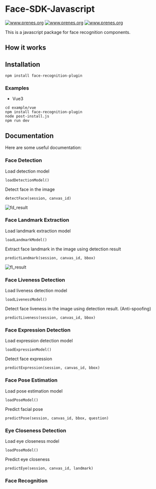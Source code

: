 # Face-SDK-Javascript

<a target="_blank" href="https://t.me/jareddean"><img src="https://img.shields.io/badge/telegram-prenes-green.svg?logo=telegram " alt="www.prenes.org"></a>
<a target="_blank" href="https://wa.me/+14422295661"><img src="https://img.shields.io/badge/whatsapp-prenes-green.svg?logo=whatsapp " alt="www.prenes.org"></a>
<a target="_blank" href="https://join.slack.com/t/prenes/shared_invite/zt-1cx925fip-vL4nKJN64XBMbx8vdwHP7Q"><img src="https://img.shields.io/badge/slack-prenes-green.svg?logo=slack " alt="www.prenes.org"></a>

This is a javascript package for face recognition components.

## How it works

## Installation
```
npm install face-recognition-plugin
```

### Examples
- Vue3

```
cd example/vue
npm install face-recognition-plugin
node post-install.js
npm run dev
```
## Documentation

Here are some useful documentation:
### Face Detection
Load detection model
```
loadDetectionModel()
```
Detect face in the image
```
detectFace(session, canvas_id)
```

![fd_result](https://user-images.githubusercontent.com/82228271/184420486-8284f6d2-10fa-47fd-a625-cf15956d32d4.png)


### Face Landmark Extraction
Load landmark extraction model
```
loadLandmarkModel()
```
Extract face landmark in the image using detection result
```
predictLandmark(session, canvas_id, bbox)
```

![fl_result](https://user-images.githubusercontent.com/82228271/184420510-a7b71a90-0fcc-4534-9bcc-15e3af2e9fce.png)

### Face Liveness Detection
Load liveness detection model
```
loadLivenessModel()
```
Detect face liveness in the image using detection result. (Anti-spoofing)
```
predictLiveness(session, canvas_id, bbox)
```

### Face Expression Detection
Load expression detection model
```
loadExpressionModel()
```
Detect face expression
```
predictExpression(session, canvas_id, bbox)
```

### Face Pose Estimation
Load pose estimation model
```
loadPoseModel()
```
Predict facial pose
```
predictPose(session, canvas_id, bbox, question)
```

### Eye Closeness Detection
Load eye closeness model
```
loadPoseModel()
```
Predict eye closeness
```
predictEye(session, canvas_id, landmark)
```

### Face Recognition

